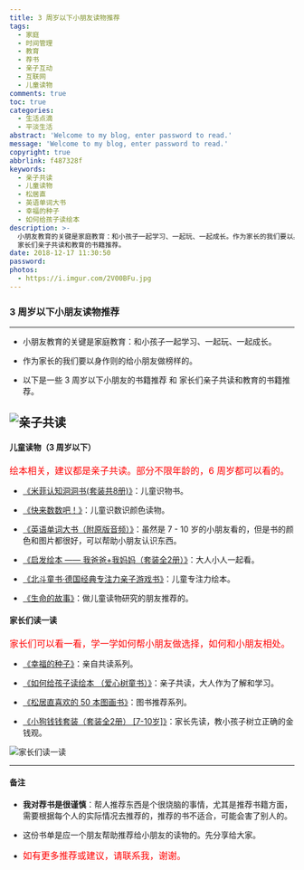 ```yaml
---
title: 3 周岁以下小朋友读物推荐
tags:
  - 家庭
  - 时间管理
  - 教育
  - 荐书
  - 亲子互动
  - 互联网
  - 儿童读物
comments: true
toc: true
categories:
  - 生活点滴
  - 平淡生活
abstract: 'Welcome to my blog, enter password to read.'
message: 'Welcome to my blog, enter password to read.'
copyright: true
abbrlink: f487328f
keywords:
  - 亲子共读
  - 儿童读物
  - 松居直
  - 英语单词大书
  - 幸福的种子
  - 如何给孩子读绘本
description: >-
  小朋友教育的关键是家庭教育：和小孩子一起学习、一起玩、一起成长。作为家长的我们要以身作则的给小朋友做榜样的。以下是一些 3 周岁以下小朋友的书籍推荐 和
  家长们亲子共读和教育的书籍推荐。
date: 2018-12-17 11:30:50
password:
photos:
  - https://i.imgur.com/2V00BFu.jpg
---
```

<script type="text/javascript" src="/js/src/bai.js"></script>

### 3 周岁以下小朋友读物推荐

---
* 小朋友教育的关键是家庭教育：和小孩子一起学习、一起玩、一起成长。

* 作为家长的我们要以身作则的给小朋友做榜样的。

* 以下是一些 3 周岁以下小朋友的书籍推荐 和 家长们亲子共读和教育的书籍推荐。

![亲子共读](https://i.imgur.com/IlpPUEe.jpg)
---

#### 儿童读物（3 周岁以下）
<font color=red size=3.0>绘本相关，建议都是亲子共读。部分不限年龄的，6 周岁都可以看的。</font>

* [《米菲认知洞洞书(套装共8册)》](https://item.jd.com/11710657.html)：儿童识物书。

* [《快来数数吧！》](https://item.jd.com/12088332.html)：儿童识数识颜色读物。

* [《英语单词大书（附原版音频）》](https://item.jd.com/12081245.html)：虽然是 7 - 10 岁的小朋友看的，但是书的颜色和图片都很好，可以帮助小朋友认识东西。

* [《启发绘本 —— 我爸爸+我妈妈（套装全2册）》](https://item.jd.com/11480060.html)：大人小人一起看。

* [《北斗童书·德国经典专注力亲子游戏书》](https://item.jd.com/11977623.html)：儿童专注力绘本。

* [《生命的故事》](https://item.jd.com/14894125938.html)：做儿童读物研究的朋友推荐的。


#### 家长们读一读
<font color=red size=3.0> 家长们可以看一看，学一学如何帮小朋友做选择，如何和小朋友相处。</font>

* [《幸福的种子》](https://item.jd.com/11314061.html)：亲自共读系列。

* [《如何给孩子读绘本 （爱心树童书）》](https://item.jd.com/12183592.html)：亲子共读，大人作为了解和学习。

* [《松居直喜欢的 50 本图画书》](https://item.jd.com/27391918652.html)：图书推荐系列。

* [《小狗钱钱套装（套装全2册） [7-10岁]》](https://item.jd.com/12345927.html)：家长先读，教小孩子树立正确的金钱观。

![家长们读一读](https://i.imgur.com/6OKPb4P.jpg)

---
#### 备注
*  **我对荐书是很谨慎**：帮人推荐东西是个很烧脑的事情，尤其是推荐书籍方面，需要根据每个人的实际情况去推荐的，推荐的书不适合，可能会害了别人的。

*  这份书单是应一个朋友帮助推荐给小朋友的读物的。先分享给大家。

*  <font color=red size=3.0> 如有更多推荐或建议，请联系我，谢谢。</font>
